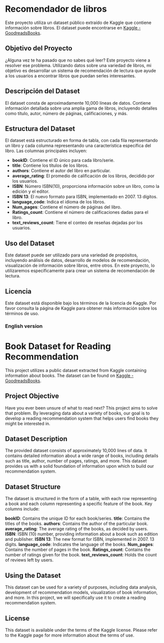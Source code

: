 # Recomendador de libros 

Este proyecto utiliza un dataset público extraído de Kaggle que contiene información sobre libros. El dataset puede encontrarse en [Kaggle - GoodreadsBooks](https://www.kaggle.com/datasets/jealousleopard/goodreadsbooks).

## Objetivo del Proyecto

¿Alguna vez te ha pasado que no sabes qué leer? Este proyecto viene a resolver ese problema. Utilizando datos sobre una variedad de libros, mi objetivo es desarrollar un sistema de recomendación de lectura que ayude a los usuarios a encontrar libros que puedan serles interesantes.

## Descripción del Dataset

El dataset consta de aproximadamente 10,000 líneas de datos. Contiene información detallada sobre una amplia gama de libros, incluyendo detalles como título, autor, número de páginas, calificaciones, y más. 

## Estructura del Dataset

El dataset está estructurado en forma de tabla, con cada fila representando un libro y cada columna representando una característica específica del libro. Las columnas principales incluyen:

- **bookID**: Contiene el ID único para cada libro/serie.
- **title**: Contiene los títulos de los libros.
- **authors**: Contiene el autor del libro en particular.
- **average_rating**: El promedio de calificación de los libros, decidido por los usuarios.
- **ISBN**: Número ISBN(10), proporciona información sobre un libro, como la edición y el editor.
- **ISBN 13**: El nuevo formato para ISBN, implementado en 2007. 13 dígitos.
- **language_code**: Indica el idioma de los libros.
- **Num_pages**: Contiene el número de páginas del libro.
- **Ratings_count**: Contiene el número de calificaciones dadas para el libro.
- **text_reviews_count**: Tiene el conteo de reseñas dejadas por los usuarios.

## Uso del Dataset

Este dataset puede ser utilizado para una variedad de propósitos, incluyendo análisis de datos, desarrollo de modelos de recomendación, visualización de información sobre libros, entre otros. En este proyecto, lo utilizaremos específicamente para crear un sistema de recomendación de lectura.

## Licencia

Este dataset está disponible bajo los términos de la licencia de Kaggle. Por favor consulta la página de Kaggle para obtener más información sobre los términos de uso.

### English version

# Book Dataset for Reading Recommendation

This project utilizes a public dataset extracted from Kaggle containing information about books. The dataset can be found on [Kaggle - GoodreadsBooks](https://www.kaggle.com/datasets/jealousleopard/goodreadsbooks).

## Project Objective

Have you ever been unsure of what to read next? This project aims to solve that problem. By leveraging data about a variety of books, our goal is to develop a reading recommendation system that helps users find books they might be interested in.

## Dataset Description

The provided dataset consists of approximately 10,000 lines of data. It contains detailed information about a wide range of books, including details such as title, author, number of pages, ratings, and more. This dataset provides us with a solid foundation of information upon which to build our recommendation system.

## Dataset Structure

The dataset is structured in the form of a table, with each row representing a book and each column representing a specific feature of the book. Key columns include:

**bookID**: Contains the unique ID for each book/series.
**title**: Contains the titles of the books.
**authors**: Contains the author of the particular book.
**average_rating**: The average rating of the books, as decided by users.
**ISBN**: ISBN (10) number, providing information about a book such as edition and publisher.
**ISBN 13**: The new format for ISBN, implemented in 2007. 13 digits.
**language_code**: Indicates the language of the books.
**Num_pages**: Contains the number of pages in the book.
**Ratings_count**: Contains the number of ratings given for the book.
**text_reviews_count**: Holds the count of reviews left by users.

## Using the Dataset

This dataset can be used for a variety of purposes, including data analysis, development of recommendation models, visualization of book information, and more. In this project, we will specifically use it to create a reading recommendation system.

## License

This dataset is available under the terms of the Kaggle license. Please refer to the Kaggle page for more information about the terms of use.
